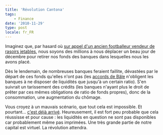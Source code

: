 ```yaml
---
title: 'Révolution Cantona'
tags:
    - Finance
date: '2010-11-29'
type: post
locale: fr_FR
---
```


Imaginez que, par hasard où [sur appel d'un ancien footballeur vendeur de rasoirs jetables](https://www.bakchich.info/france/2010/10/12/la-cantona-revolution-58811 "Appel à la révolution d'Eric Cantona sur Bakchich.info"), nous soyons des millions à nous déplacer un beau jour de décembre pour retirer nos fonds des banques dans lesquelles nous les avons placé.

<!-- more -->

Dès le lendemain, de nombreuses banques feraient faillite, dévastées par le départ de ces fonds qu'elles n'ont pas (les [accords de Bâle](http://fr.wikipedia.org/wiki/B%C3%A2le_II#Pilier_I_:_l.27exigence_de_fonds_propres "Exigence de Fonds Propres dans les accords de Bâle II - Wikipedia") n'obligent les banques à ne disposer de liquidités que jusqu'à un certain ratio). S'en suivrait un tarissement des crédits (les banques n'ayant plus le droit de prêter par ces mêmes obligations de ratio de fonds propres), donc de la consommation, une augmentation du chômage.

Vous croyez à un mauvais scénario, que tout cela est impossible. Et pourtant… [c'est déjà arrivé](http://fr.wikipedia.org/wiki/Krach_de_1929 "Article sur le Krach de 1929 sur Wikipédia").
Heureusement, il est fort peu probable que cela réussisse et pour cause&nbsp;: les liquidités en question ne sont pas disponibles car probablement même pas imprimées. Une très grande partie de notre capital est virtuel. La révolution attendra.
